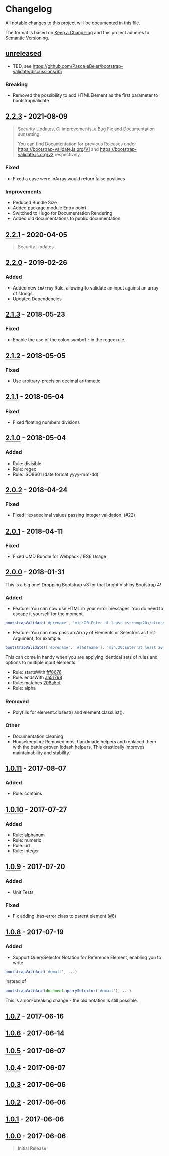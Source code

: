 # Changelog
All notable changes to this project will be documented in this file.

The format is based on [Keep a Changelog](http://keepachangelog.com/en/1.0.0/)
and this project adheres to [Semantic Versioning](http://semver.org/spec/v2.0.0.html).

## [unreleased]

- TBD, see <https://github.com/PascaleBeier/bootstrap-validate/discussions/65>

### Breaking

- Removed the possibility to add HTMLElement as the first parameter to bootstrapValidate


## [2.2.3] - 2021-08-09

> Security Updates, CI improvements, a Bug Fix and Documentation sunsetting.
>
> You can find Documentation for previous Releases under
> <https://bootstrap-validate.js.org/v1> and
> <https://bootstrap-validate.js.org/v2> respectively.

### Fixed

- Fixed a case were inArray would return false positives

### Improvements

- Reduced Bundle Size
- Added package.module Entry point
- Switched to Hugo for Documentation Rendering
- Added old documentations to public documentation

## [2.2.1] - 2020-04-05

> Security Updates

## [2.2.0] - 2019-02-26

### Added

- Added new `inArray` Rule, allowing to validate an input against an array of strings.
- Updated Dependencies

## [2.1.3] - 2018-05-23

### Fixed

- Enable the use of the colon symbol `:` in the regex rule.

## [2.1.2] - 2018-05-05

### Fixed

- Use arbitrary-precision decimal arithmetic

## [2.1.1] - 2018-05-04

### Fixed

- Fixed floating numbers divisions

## [2.1.0] - 2018-05-04

### Added

- Rule: divisible
- Rule: regex
- Rule: ISO8601 (date format yyyy-mm-dd)

## [2.0.2] - 2018-04-24

### Fixed

- Fixed Hexadecimal values passing integer validation. (#22)

## [2.0.1] - 2018-04-11

### Fixed

- Fixed UMD Bundle for Webpack / ES6 Usage

## [2.0.0] - 2018-01-31

This is a big one! Dropping Bootstrap v3 for that bright'n'shiny Bootstrap 4!

### Added

- Feature: You can now use HTML in your error messages. You do need to escape it yourself for the moment.

```javascript
bootstrapValidate('#prename', 'min:20:Enter at least <strong>20</strong> characters.');
```

- Feature: You can now pass an Array of Elements or Selectors as first Argument, for example:

```javascript
bootstrapValidate(['#prename', '#lastname'], 'min:20:Enter at least 20 characters!');
```

This can come in handy when you are applying identical sets of rules and options to multiple input elements.

- Rule: startsWith [fff8678](https://github.com/PascaleBeier/bootstrap-validate/commit/fff867887914a97876ae66c0b4867d46c17a02b6)
- Rule: endsWith [aa51798](https://github.com/PascaleBeier/bootstrap-validate/commit/aa51798fd7702183c683021a60fb8705e0306d2b)
- Rule: matches [208a5cf](https://github.com/PascaleBeier/bootstrap-validate/commit/208a5cf7ab17add9da153addcdcf90eefb9529be)
- Rule: alpha

### Removed

- Polyfills for element.closest() and element.classList().

### Other

- Documentation cleaning
- Housekeeping: Removed most handmade helpers and replaced them with the battle-proven lodash helpers. This drastically improves maintainability and stability.

## [1.0.11] - 2017-08-07

### Added

- Rule: contains

## [1.0.10] - 2017-07-27

### Added

- Rule: alphanum
- Rule: numeric
- Rule: url
- Rule: integer

## [1.0.9] - 2017-07-20

### Added

- Unit Tests

### Fixed

- Fix adding .has-error class to parent element ([#8](https://github.com/PascaleBeier/bootstrap-validate/issues/8))

## [1.0.8] - 2017-07-19

### Added

- Support QuerySelector Notation for Reference Element, enabling you to write

```js
bootstrapValidate('#email', ...)
```

instead of

```js
bootstrapValidate(document.querySelector('#email'), ...)
```

This is a non-breaking change - the old notation is still possible.


## [1.0.7] - 2017-06-16

## [1.0.6] - 2017-06-14

## [1.0.5] - 2017-06-07

## [1.0.4] - 2017-06-07

## [1.0.3] - 2017-06-06

## [1.0.2] - 2017-06-06

## [1.0.1] - 2017-06-06

## [1.0.0] - 2017-06-06

> Initial Release

[unreleased]: https://github.com/PascaleBeier/bootstrap-validate/compare/v2.2.3...HEAD
[2.2.3]: https://github.com/PascaleBeier/bootstrap-validate/compare/v2.2.2...v2.2.3
[2.2.2]: https://github.com/PascaleBeier/bootstrap-validate/compare/v2.2.1...v2.2.2
[2.2.1]: https://github.com/PascaleBeier/bootstrap-validate/compare/v2.2.0...v2.2.1
[2.2.0]: https://github.com/PascaleBeier/bootstrap-validate/compare/v2.1.3...v2.2.0
[2.1.3]: https://github.com/PascaleBeier/bootstrap-validate/compare/v2.1.2...v2.1.3
[2.1.2]: https://github.com/PascaleBeier/bootstrap-validate/compare/v2.1.1...v2.1.2
[2.1.1]: https://github.com/PascaleBeier/bootstrap-validate/compare/v2.1.0...v2.1.1
[2.1.0]: https://github.com/PascaleBeier/bootstrap-validate/compare/v2.0.2...v2.1.0
[2.0.2]: https://github.com/PascaleBeier/bootstrap-validate/compare/v2.0.1...v2.0.2
[2.0.1]: https://github.com/PascaleBeier/bootstrap-validate/compare/v2.0.0...v2.0.1
[2.0.0]: https://github.com/PascaleBeier/bootstrap-validate/compare/1.0.11...v2.0.0
[1.0.11]: https://github.com/PascaleBeier/bootstrap-validate/compare/1.0.10...1.0.11
[1.0.10]: https://github.com/PascaleBeier/bootstrap-validate/compare/1.0.9...1.0.10
[1.0.9]: https://github.com/PascaleBeier/bootstrap-validate/compare/1.0.8...1.0.9
[1.0.8]: https://github.com/PascaleBeier/bootstrap-validate/compare/1.0.7...1.0.8
[1.0.7]: https://github.com/PascaleBeier/bootstrap-validate/compare/1.0.6...1.0.7
[1.0.6]: https://github.com/PascaleBeier/bootstrap-validate/compare/1.0.5...1.0.6
[1.0.5]: https://github.com/PascaleBeier/bootstrap-validate/compare/1.0.4...1.0.5
[1.0.4]: https://github.com/PascaleBeier/bootstrap-validate/compare/1.0.3...1.0.4
[1.0.3]: https://github.com/PascaleBeier/bootstrap-validate/compare/1.0.2...1.0.3
[1.0.2]: https://github.com/PascaleBeier/bootstrap-validate/compare/1.0.1...1.0.2
[1.0.1]: https://github.com/PascaleBeier/bootstrap-validate/compare/1.0.0...1.0.1
[1.0.0]: https://github.com/PascaleBeier/bootstrap-validate/commit/aa4fbffa625dc389292cc1246bd04573f9371e93

